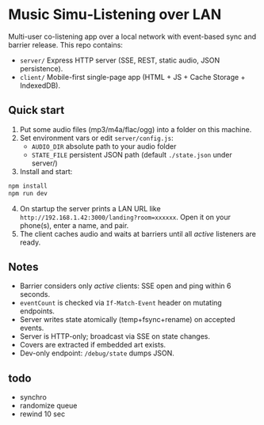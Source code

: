 # Music Simu‑Listening over LAN

Multi-user co-listening app over a local network with event-based sync and barrier release.
This repo contains:
- `server/` Express HTTP server (SSE, REST, static audio, JSON persistence).
- `client/` Mobile-first single-page app (HTML + JS + Cache Storage + IndexedDB).

## Quick start

1. Put some audio files (mp3/m4a/flac/ogg) into a folder on this machine.
2. Set environment vars or edit `server/config.js`:
   - `AUDIO_DIR` absolute path to your audio folder
   - `STATE_FILE` persistent JSON path (default `./state.json` under server/)
3. Install and start:

```bash
npm install
npm run dev
```

4. On startup the server prints a LAN URL like `http://192.168.1.42:3000/landing?room=xxxxxx`.
   Open it on your phone(s), enter a name, and pair.
5. The client caches audio and waits at barriers until all *active* listeners are ready.

## Notes
- Barrier considers only *active* clients: SSE open and ping within 6 seconds.
- `eventCount` is checked via `If-Match-Event` header on mutating endpoints.
- Server writes state atomically (temp+fsync+rename) on accepted events.
- Server is HTTP-only; broadcast via SSE on state changes.
- Covers are extracted if embedded art exists.
- Dev-only endpoint: `/debug/state` dumps JSON.

## todo
- synchro
- randomize queue
- rewind 10 sec
